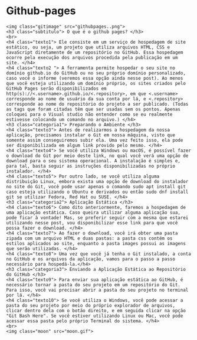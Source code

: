 # Github-pages

    

    

    <img class="gitimage" src="githubpages..png"> 
    <h3 class="subtitulo"> O que é o github pages? </h3>
    <br> 
    <h4 class="texto1"> Ele consiste em um serviço de hospedagem de site estático, ou seja, um projeto que utiliza arquivos HTML, CSS e JavaScript diretamente de um repositório no GitHub. Essa hospedagem ocorre pela execução dos arquivos procedida pela publicação em um site. </h4>
    <h4 class="texto2 "> A ferramenta permite hospedar o seu site no domínio github.io do GitHub ou no seu próprio domínio personalizado, caso você o informe (veremos essa opção ainda nesse post). Ao menos que você esteja utilizando um domínio próprio, os sites criados pelo GitHub Pages serão disponibilizados em http(s)://<.username>.github.io/<.repository>, em que <.username> corresponde ao nome de usuário da sua conta por lá, e <.repository> corresponde ao nome do repositório do projeto a ser publicado. (Todas as tags que foram citadas têm que ser usadas sem os pontos. Apenas coloquei para o Visual studio não entender como se eu realmente estivesse colocando um comando no arquivo.) </h4>
    <h3 class="categoria1"> Preparando o Ambiente </h3>
    <h4 class="texto3"> Antes de realizarmos a hospedagem da nossa aplicação, precisamos instalar o Git em nossa máquina, visto que somente assim conseguiremos subir ela. Uma vez feito isso, ela pode ser disponibilizada em algum link provido pelo mesmo. </h4>
    <h4 class="texto4"> Se você utiliza Windows ou macOS, é possível fazer o download do Git por meio deste link, no qual você verá uma opção de download para o seu sistema operacional. A instalação é simples e, para tal, basta seguir as instruções disponibilizadas no próprio instalador. </h4>
    <h4 class="texto5"> Por outro lado, se você utiliza alguma distribuição Linux, embora exista uma opção de download do instalador no site do Git, você pode usar apenas o comando sudo apt install git caso esteja utilizando o Ubuntu e derivados ou então sudo dnf install git se utilizar Fedora, Red Hat ou SUSE. </h4> 
    <h3 class="categoria2"> Aplicação Estática </h3> 
    <h4 class="texto6"> Como dito anteriormente, faremos a hospedagem de uma aplicação estática. Caso queira utilizar alguma aplicação sua, pode ficar à vontade! Mas, se preferir seguir com a mesma que estarei utilizando nesse post, vou disponibilizar esse link para que você possa fazer o download. </h4>
    <h4 class="texto7"> Ao fazer o download, você irá obter uma pasta zipada com um arquivo HTML e duas pastas: a pasta css contém os estilos aplicados ao site, enquanto a pasta images possui as imagens que serão utilizadas. </h4>  
    <h4 class="texto8"> Uma vez que você já tenha o Git instalado, a conta no GitHub e os arquivos da aplicação, vamos para o passo a passo necessário para hospedá-la.</h4>
    <h3 class="categoria3"> Enviando a Aplicação Estática ao Repositório do GitHub </h3>
    <h4 class="texto9"> Para enviar sua aplicação estática ao GitHub, é necessário tornar a pasta do seu projeto em um repositório do Git. Para isso, você vai precisar abrir a pasta do seu projeto no terminal por lá. </h4>  
    <h4 class="texto10"> Se você utiliza o Windows, você pode acessar a pasta do seu projeto por meio do próprio explorador de arquivos, clicar dentro dela com o botão direito, e em seguida clicar na opção "Git Bash Here". Se você estiver utilizando Linux ou Mac, você pode acessar essa pasta pelo próprio Terminal do sistema. </h4>
    <br>
    <img class="moon" src="moon.gif">
</body>
</html>
